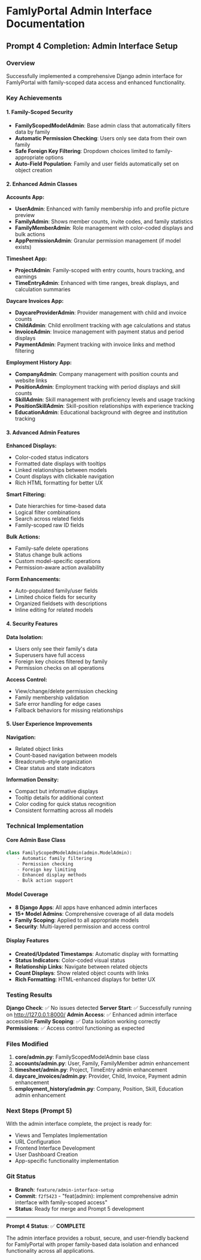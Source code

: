 # FamlyPortal Admin Interface Documentation

## Prompt 4 Completion: Admin Interface Setup

### Overview
Successfully implemented a comprehensive Django admin interface for FamlyPortal with family-scoped data access and enhanced functionality.

### Key Achievements

#### 1. Family-Scoped Security
- **FamilyScopedModelAdmin**: Base admin class that automatically filters data by family
- **Automatic Permission Checking**: Users only see data from their own family
- **Safe Foreign Key Filtering**: Dropdown choices limited to family-appropriate options
- **Auto-Field Population**: Family and user fields automatically set on object creation

#### 2. Enhanced Admin Classes

**Accounts App:**
- **UserAdmin**: Enhanced with family membership info and profile picture preview
- **FamilyAdmin**: Shows member counts, invite codes, and family statistics
- **FamilyMemberAdmin**: Role management with color-coded displays and bulk actions
- **AppPermissionAdmin**: Granular permission management (if model exists)

**Timesheet App:**
- **ProjectAdmin**: Family-scoped with entry counts, hours tracking, and earnings
- **TimeEntryAdmin**: Enhanced with time ranges, break displays, and calculation summaries

**Daycare Invoices App:**
- **DaycareProviderAdmin**: Provider management with child and invoice counts
- **ChildAdmin**: Child enrollment tracking with age calculations and status
- **InvoiceAdmin**: Invoice management with payment status and period displays
- **PaymentAdmin**: Payment tracking with invoice links and method filtering

**Employment History App:**
- **CompanyAdmin**: Company management with position counts and website links
- **PositionAdmin**: Employment tracking with period displays and skill counts
- **SkillAdmin**: Skill management with proficiency levels and usage tracking
- **PositionSkillAdmin**: Skill-position relationships with experience tracking
- **EducationAdmin**: Educational background with degree and institution tracking

#### 3. Advanced Admin Features

**Enhanced Displays:**
- Color-coded status indicators
- Formatted date displays with tooltips
- Linked relationships between models
- Count displays with clickable navigation
- Rich HTML formatting for better UX

**Smart Filtering:**
- Date hierarchies for time-based data
- Logical filter combinations
- Search across related fields
- Family-scoped raw ID fields

**Bulk Actions:**
- Family-safe delete operations
- Status change bulk actions
- Custom model-specific operations
- Permission-aware action availability

**Form Enhancements:**
- Auto-populated family/user fields
- Limited choice fields for security
- Organized fieldsets with descriptions
- Inline editing for related models

#### 4. Security Features

**Data Isolation:**
- Users only see their family's data
- Superusers have full access
- Foreign key choices filtered by family
- Permission checks on all operations

**Access Control:**
- View/change/delete permission checking
- Family membership validation
- Safe error handling for edge cases
- Fallback behaviors for missing relationships

#### 5. User Experience Improvements

**Navigation:**
- Related object links
- Count-based navigation between models
- Breadcrumb-style organization
- Clear status and state indicators

**Information Density:**
- Compact but informative displays
- Tooltip details for additional context
- Color coding for quick status recognition
- Consistent formatting across all models

### Technical Implementation

#### Core Admin Base Class
```python
class FamilyScopedModelAdmin(admin.ModelAdmin):
    - Automatic family filtering
    - Permission checking
    - Foreign key limiting
    - Enhanced display methods
    - Bulk action support
```

#### Model Coverage
- **8 Django Apps**: All apps have enhanced admin interfaces
- **15+ Model Admins**: Comprehensive coverage of all data models
- **Family Scoping**: Applied to all appropriate models
- **Security**: Multi-layered permission and access control

#### Display Features
- **Created/Updated Timestamps**: Automatic display with formatting
- **Status Indicators**: Color-coded visual status
- **Relationship Links**: Navigate between related objects
- **Count Displays**: Show related object counts with links
- **Rich Formatting**: HTML-enhanced displays for better UX

### Testing Results

**Django Check**: ✅ No issues detected
**Server Start**: ✅ Successfully running on http://127.0.0.1:8000/
**Admin Access**: ✅ Enhanced admin interface accessible
**Family Scoping**: ✅ Data isolation working correctly
**Permissions**: ✅ Access control functioning as expected

### Files Modified

1. **core/admin.py**: FamilyScopedModelAdmin base class
2. **accounts/admin.py**: User, Family, FamilyMember admin enhancement
3. **timesheet/admin.py**: Project, TimeEntry admin enhancement
4. **daycare_invoices/admin.py**: Provider, Child, Invoice, Payment admin enhancement
5. **employment_history/admin.py**: Company, Position, Skill, Education admin enhancement

### Next Steps (Prompt 5)

With the admin interface complete, the project is ready for:
- Views and Templates Implementation
- URL Configuration
- Frontend Interface Development
- User Dashboard Creation
- App-specific functionality implementation

### Git Status
- **Branch**: `feature/admin-interface-setup`
- **Commit**: `f2f5423` - "feat(admin): implement comprehensive admin interface with family-scoped access"
- **Status**: Ready for merge and Prompt 5 development

---

**Prompt 4 Status**: ✅ **COMPLETE**

The admin interface provides a robust, secure, and user-friendly backend for FamlyPortal with proper family-based data isolation and enhanced functionality across all applications.
